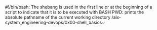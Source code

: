 #!/bin/bash: The shebang is used in the first line or at the beginning of a script to indicate that it is to be executed with BASH
PWD: prints the absolute pathname of the current working directory /alx-system_engineering-devops/0x00-shell_basics~
